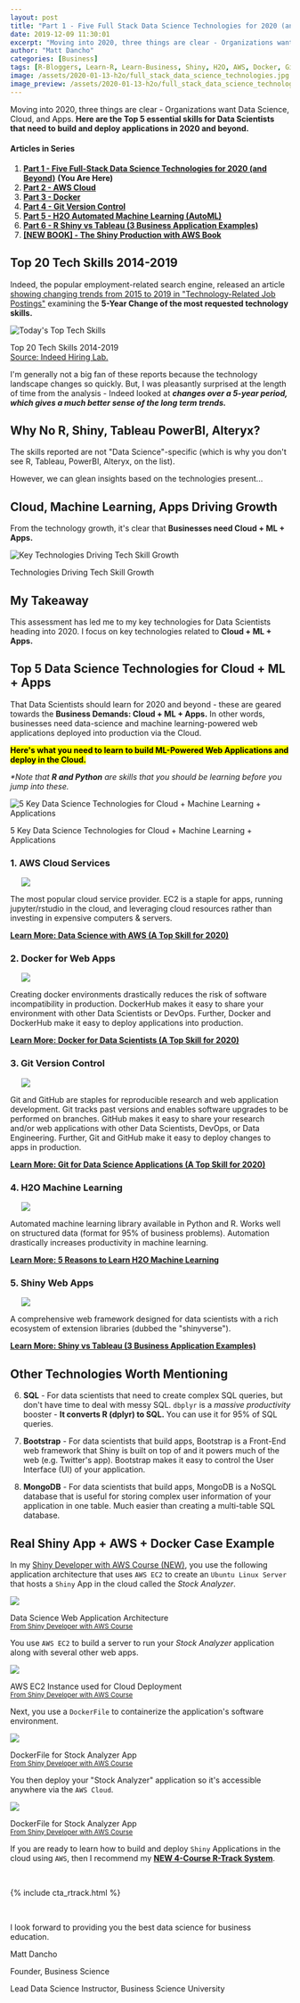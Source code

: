 ```yaml
---
layout: post
title: "Part 1 - Five Full Stack Data Science Technologies for 2020 (and Beyond)"
date: 2019-12-09 11:30:01
excerpt: "Moving into 2020, three things are clear - Organizations want Data Science, Cloud, and Apps. Here are the essential skills for Data Scientists that need to build and deploy applications in 2020 and beyond."
author: "Matt Dancho"
categories: [Business]
tags: [R-Bloggers, Learn-R, Learn-Business, Shiny, H2O, AWS, Docker, Git]
image: /assets/2020-01-13-h2o/full_stack_data_science_technologies.jpg
image_preview: /assets/2020-01-13-h2o/full_stack_data_science_technologies.jpg
---
```


<p class="lead">Moving into 2020, three things are clear - Organizations want Data Science, Cloud, and Apps. <strong>Here are the Top 5 essential skills for Data Scientists that need to build and deploy applications in 2020 and beyond.</strong></p>

#### Articles in Series

<!--
<div class="pull-right hidden-xs" style="width:50%; margin-left:20px;">
  <img class="img-responsive" src="/assets/2020-01-13-h2o/full_stack_data_science_technologies.jpg"> 
</div>
-->

1. [__Part 1 - Five Full-Stack Data Science Technologies for 2020 (and Beyond)__](https://www.business-science.io/business/2019/12/09/data-science-technologies.html) __(You Are Here)__
2. [__Part 2 - AWS Cloud__ ](https://www.business-science.io/business/2019/11/13/data-science-with-aws.html)
3. [__Part 3 - Docker__](https://www.business-science.io/business/2019/11/22/docker-for-data-science.html)
4. [__Part 4 - Git Version Control__](https://www.business-science.io/business/2019/12/09/git-for-apps.html) 
5. [__Part 5 - H2O Automated Machine Learning (AutoML)__](https://www.business-science.io/business/2020/01/13/five-reasons-to-learn-h2o-machine-learning.html) 
6. [__Part 6 - R Shiny vs Tableau (3 Business Application Examples)__](https://www.business-science.io/business/2020/03/09/shiny-vs-tableau.html) 
7. [__\[NEW BOOK\] - The Shiny Production with AWS Book__](https://www.business-science.io/business/2020/01/02/shiny-production-with-aws-docker-git-book.html)

## Top 20 Tech Skills 2014-2019

Indeed, the popular employment-related search engine, released an article [showing changing trends from 2015 to 2019 in "Technology-Related Job Postings"](https://www.hiringlab.org/2019/11/19/todays-top-tech-skills/) examining the __5-Year Change of the most requested technology skills.__

![Today's Top Tech Skills](/assets/2019-12-09-data-science-technologies/indeed_tech_trends.jpg)

<p class="date text-center">
Top 20 Tech Skills 2014-2019 <br>
<a href="https://www.hiringlab.org/2019/11/19/todays-top-tech-skills/" target="_blank">Source: Indeed Hiring Lab.</a>
</p>

I'm generally not a big fan of these reports because the technology landscape changes so quickly. But, I was pleasantly surprised at the length of time from the analysis - Indeed looked at ___changes over a 5-year period, which gives a much better sense of the long term trends.___ 

## Why No R, Shiny, Tableau PowerBI, Alteryx?

The skills reported are not "Data Science"-specific (which is why you don't see R, Tableau, PowerBI, Alteryx, on the list). 

However, we can glean insights based on the technologies present...

## Cloud, Machine Learning, Apps Driving Growth

From the technology growth, it's clear that __Businesses need Cloud + ML + Apps.__

![Key Technologies Driving Tech Skill Growth](/assets/2019-12-09-data-science-technologies/key_technologies.jpg)

<p class="date text-center">
Technologies Driving Tech Skill Growth
</p>

## My Takeaway

This assessment has led me to my key technologies for Data Scientists heading into 2020. I focus on key technologies related to __Cloud + ML + Apps.__

## Top 5 Data Science Technologies for Cloud + ML + Apps

That Data Scientists should learn for 2020 and beyond - these are geared towards the __Business Demands: Cloud + ML + Apps.__ In other words, businesses need data-science and machine learning-powered web applications deployed into production via the Cloud. 

<mark><strong>Here's what you need to learn to build ML-Powered Web Applications and deploy in the Cloud.</strong></mark> 

_*Note that __R and Python__ are skills that you should be learning before you jump into these._ 

![5 Key Data Science Technologies for Cloud + Machine Learning + Applications](/assets/2020-01-13-h2o/full_stack_data_science_technologies.jpg)

<p class="date text-center">
5 Key Data Science Technologies for Cloud + Machine Learning + Applications
</p>

### 1. AWS Cloud Services

<div class="pull-right hidden-xs" style="width:30%; margin-left:20px;">
  <a href="https://www.business-science.io/business/2019/11/13/data-science-with-aws.html" target="_blank">
    <img class="img-responsive" src="/assets/2019-11-13-data-science-with-aws/amazon-web-services.jpg">
  </a>
</div>

The most popular cloud service provider. EC2 is a staple for apps, running jupyter/rstudio in the cloud, and leveraging cloud resources rather than investing in expensive computers & servers. 

[__Learn More: Data Science with AWS (A Top Skill for 2020)__](https://www.business-science.io/business/2019/11/13/data-science-with-aws.html)

### 2. Docker for Web Apps 

<div class="pull-right hidden-xs" style="width:30%; margin-left:20px;">
  <a href="https://www.business-science.io/business/2019/11/22/docker-for-data-science.html" target="_blank">
    <img class="img-responsive" src="/assets/2019-11-22-docker/docker.png">
  </a>
</div>

Creating docker environments drastically reduces the risk of software incompatibility in production. DockerHub makes it easy to share your environment with other Data Scientists or DevOps. Further, Docker and DockerHub make it easy to deploy applications into production. 

[__Learn More: Docker for Data Scientists (A Top Skill for 2020)__](https://www.business-science.io/business/2019/11/22/docker-for-data-science.html)


### 3. Git Version Control

<div class="pull-right hidden-xs" style="width:30%; margin-left:20px;">
  <a href="https://www.business-science.io/business/2019/12/09/git-for-apps.html" target="_blank">
    <img class="img-responsive" src="/assets/2019-12-16-git/git.jpg">
  </a>
</div>

Git and GitHub are staples for reproducible research and web application development. Git tracks past versions and enables software upgrades to be performed on branches. GitHub makes it easy to share your research and/or web applications with other Data Scientists, DevOps, or Data Engineering. Further, Git and GitHub make it easy to deploy changes to apps in production. 

[__Learn More: Git for Data Science Applications (A Top Skill for 2020)__](https://www.business-science.io/business/2019/12/09/git-for-apps.html)


### 4. H2O Machine Learning

<div class="pull-right hidden-xs" style="width:30%; margin-left:20px;">
  <a href="https://www.business-science.io/business/2020/01/13/five-reasons-to-learn-h2o-machine-learning.html" target="_blank">
    <img class="img-responsive" src="/assets/2020-01-13-h2o/h2o_machine_learning.jpg">
  </a>
</div>

Automated machine learning library available in Python and R. Works well on structured data (format for 95% of business problems). Automation drastically increases productivity in machine learning. 

[__Learn More: 5 Reasons to Learn H2O Machine Learning__](https://www.business-science.io/business/2020/01/13/five-reasons-to-learn-h2o-machine-learning.html)  


### 5. Shiny Web Apps

<div class="pull-right hidden-xs" style="width:30%; margin-left:20px;">
  <a href="https://www.business-science.io/business/2020/03/09/shiny-vs-tableau.html" target="_blank">
    <img class="img-responsive" src="/assets/2020-03-09-shiny-vs-tableau/shiny-vs-tableau.jpg">
  </a>
</div>

A comprehensive web framework designed for data scientists with a rich ecosystem of extension libraries (dubbed the "shinyverse").

[__Learn More: Shiny vs Tableau (3 Business Application Examples)__](https://www.business-science.io/business/2020/03/09/shiny-vs-tableau.html)  





## Other Technologies Worth Mentioning

6. __SQL__ - For data scientists that need to create complex SQL queries, but don't have time to deal with messy SQL. `dbplyr` is a _massive productivity_ booster - __It converts R (dplyr) to SQL.__ You can use it for 95% of SQL queries. 

7. __Bootstrap__ - For data scientists that build apps, Bootstrap is a Front-End web framework that Shiny is built on top of and it powers much of the web (e.g. Twitter's app). Bootstrap makes it easy to control the User Interface (UI) of your application. 

8. __MongoDB__ - For data scientists that build apps, MongoDB is a NoSQL database that is useful for storing complex user information of your application in one table. Much easier than creating a multi-table SQL database. 



## Real Shiny App + AWS + Docker Case Example

In my [Shiny Developer with AWS Course (NEW)](https://university.business-science.io/p/expert-shiny-developer-with-aws-course-ds4b-202a-r/), you use the following application architecture that uses `AWS EC2` to create an `Ubuntu Linux Server` that hosts a `Shiny` App in the cloud called the _Stock Analyzer_.  

<img src="/assets/2019-12-09-data-science-technologies/shiny_application_architecture.jpg" class="img-responsive">
<p class="text-center date">Data Science Web Application Architecture
<br><a href="https://university.business-science.io/p/expert-shiny-developer-with-aws-course-ds4b-202a-r/"><small>From Shiny Developer with AWS Course</small></a></p>


You use `AWS EC2` to build a server to run your _Stock Analyzer_ application along with several other web apps. 

<img src="/assets/2019-12-09-data-science-technologies/aws_ec2_container.jpg" class="img-responsive">
<p class="text-center date">AWS EC2 Instance used for Cloud Deployment
<br><a href="https://university.business-science.io/p/expert-shiny-developer-with-aws-course-ds4b-202a-r/"><small>From Shiny Developer with AWS Course</small></a></p>

Next, you use a `DockerFile` to containerize the application's software environment.


<img src="/assets/2019-12-09-data-science-technologies/dockerfile.jpg" class="img-responsive">
<p class="text-center date">DockerFile for Stock Analyzer App
<br><a href="https://university.business-science.io/p/expert-shiny-developer-with-aws-course-ds4b-202a-r/"><small>From Shiny Developer with AWS Course</small></a></p>

You then deploy your "Stock Analyzer" application so it's accessible anywhere via the `AWS Cloud`. 

<img src="/assets/2019-12-09-data-science-technologies/stock_analyzer_app.jpg" class="img-responsive">
<p class="text-center date">DockerFile for Stock Analyzer App
<br><a href="https://university.business-science.io/p/expert-shiny-developer-with-aws-course-ds4b-202a-r/"><small>From Shiny Developer with AWS Course</small></a></p>



If you are ready to learn how to build and deploy `Shiny` Applications in the cloud using `AWS`, then I recommend my [__NEW 4-Course R-Track System__](https://university.business-science.io/p/4-course-bundle-machine-learning-and-web-applications-r-track-101-102-201-202a/?coupon_code=DS4B15).

<br>

{% include cta_rtrack.html %}

<br>

I look forward to providing you the best data science for business education. 

Matt Dancho

Founder, Business Science

Lead Data Science Instructor, Business Science University
